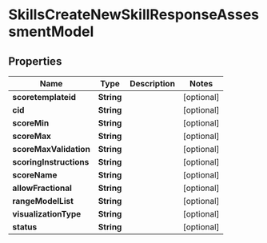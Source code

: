 

# SkillsCreateNewSkillResponseAssessmentModel


## Properties

| Name | Type | Description | Notes |
|------------ | ------------- | ------------- | -------------|
|**scoretemplateid** | **String** |  |  [optional] |
|**cid** | **String** |  |  [optional] |
|**scoreMin** | **String** |  |  [optional] |
|**scoreMax** | **String** |  |  [optional] |
|**scoreMaxValidation** | **String** |  |  [optional] |
|**scoringInstructions** | **String** |  |  [optional] |
|**scoreName** | **String** |  |  [optional] |
|**allowFractional** | **String** |  |  [optional] |
|**rangeModelList** | **String** |  |  [optional] |
|**visualizationType** | **String** |  |  [optional] |
|**status** | **String** |  |  [optional] |



